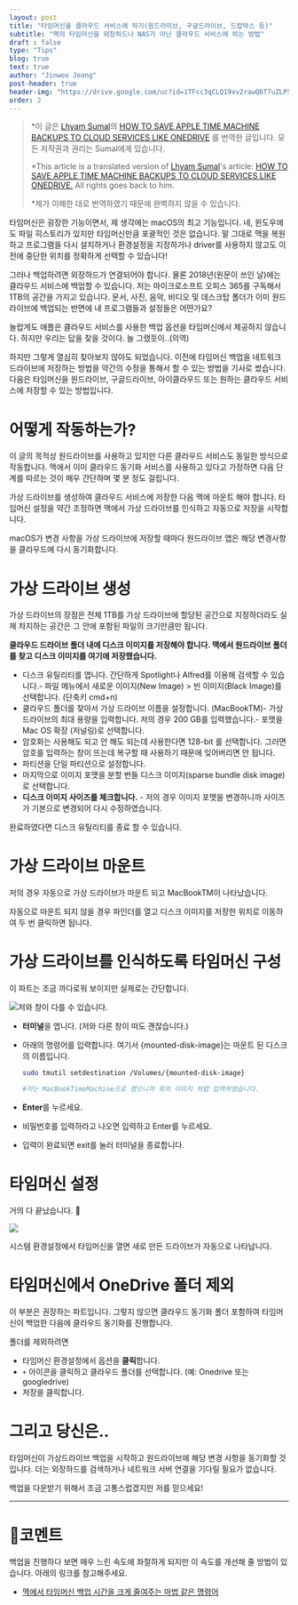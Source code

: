 ```yaml
---
layout: post
title: "타임머신을 클라우드 서비스에 하기(원드라이브, 구글드라이브, 드랍박스 등)"
subtitle: "맥의 타임머신을 외장하드나 NAS가 아닌 클라우드 서비스에 하는 방법"
draft : false
type: "Tips"
blog: true
text: true
author: "Jinwoo Jeong"
post-header: true
header-img: "https://drive.google.com/uc?id=1TFcc3qCLQ19xv2rawQ6T7uZLPSA-zoAZ"
order: 2
---
```


> *이 글은 [Lhyam Sumal](https://www.berserkcomputers.co.uk/author/lsumal)의 [HOW TO SAVE APPLE TIME MACHINE BACKUPS TO CLOUD SERVICES LIKE ONEDRIVE](https://www.berserkcomputers.co.uk/how-to-save-apple-time-machine-backups-to-cloud-services-like-onedrive/) 를 번역한 글입니다. 모든 저작권과 권리는 Sumal에게 있습니다.
>
> *This article is a translated version of  [Lhyam Sumal](https://www.berserkcomputers.co.uk/author/lsumal)'s article: [HOW TO SAVE APPLE TIME MACHINE BACKUPS TO CLOUD SERVICES LIKE ONEDRIVE.](https://www.berserkcomputers.co.uk/how-to-save-apple-time-machine-backups-to-cloud-services-like-onedrive/) All rights goes back to him.
>
> 
>
> *제가 이해한 대로 번역하였기 때문에 완벽하지 않을 수 있습니다.



타임머신은 굉장한 기능이면서, 제 생각에는 macOS의 최고 기능입니다. 네, 윈도우에도 파일 히스토리가 있지만 타임머신만큼 포괄적인 것은 없습니다. 말 그대로 맥을 복원하고 프로그램을 다시 설치하거나 환경설정을 지정하거나 driver를 사용하지 않고도 이전에 중단한 위치를 정확하게 선택할 수 있습니다!

그러나 백업하려면 외장하드가 연결되어야 합니다. 물론 2018년(원문이 쓰인 날)에는 클라우드 서비스에 백업할 수 있습니다. 저는 마이크로소프트 오피스 365를 구독해서 1TB의 공간을 가지고 있습니다.  문서, 사진, 음악, 비디오 및 데스크탑 폴더가 이미 원드라이브에 백업되는 반면에 내 프로그램들과 설정들은 어떤가요?

놀랍게도 애플은 클라우드 서비스를 사용한 백업 옵션을 타임머신에서 제공하지 않습니다. 하지만 우리는 답을 찾을 것이다. 늘 그랬듯이..(의역)

하지만 그렇게 열심히 찾아보지 않아도 되었습니다. 이전에 타임머신 백업을 네트워크 드라이브에 저장하는 방법을 약간의 수정을 통해서 할 수 있는 방법을 기사로 썼습니다. 다음은 타임머신을 원드라이브, 구글드라이브, 아이클라우드 또는 원하는 클라우드 서비스에 저장할 수 있는 방법입니다.

# 어떻게 작동하는가?

이 글의 목적상 원드라이브를 사용하고 있지만 다른 클라우드 서비스도 동일한 방식으로 작동합니다. 맥에서 이미 클라우드 동기화 서비스를 사용하고 있다고 가정하면 다음 단계를 따르는 것이 매우 간단하며 몇 분 정도 걸립니다.

가상 드라이브를 생성하여 클라우드 서비스에 저장한 다음 맥에 마운트 해야 합니다. 타임머신 설정을 약간 조정하면 맥에서 가상 드라이브를 인식하고 자동으로 저장을 시작합니다.

macOS가 변경 사항을 가상 드라이브에 저장할 때마다 원드라이브 앱은 해당 변경사항을 클라우드에 다시 동기화합니다.

# 가상 드라이브 생성

가상 드라이브의 장점은 전체 1TB를 가상 드라이브에 할당된 공간으로 지정하더라도 실제 차지하는 공간은 그 안에 포함된 파일의 크기만큼만 됩니다.

**클라우드 드라이브 폴더 내에 디스크 이미지를 저장해야 합니다. 맥에서 원드라이브 폴더를 찾고 디스크 이미지를 여기에 저장했습니다.**

- 디스크 유틸리티를 엽니다. 간단하게 Spotlight나 Alfred를 이용해 검색할 수 있습니다.- 파일 메뉴에서 새로운 이미지(New Image) > 빈 이미지(Black Image)를 선택합니다. (단축키 cmd+n)
- 클라우드 폴더를 찾아서 가상 드라이브 이름을 설정합니다. (MacBookTM)- 가상드라이브의 최대 용량을 입력합니다. 저의 경우 200 GB를 입력했습니다.- 포맷을 Mac OS 확장 (저널링)로 선택합니다.
- 암호화는 사용해도 되고 안 해도 되는데 사용한다면 128-bit 를 선택합니다. 그러면 암호를 입력하는 창이 뜨는데 복구할 때 사용하기 때문에 잊어버리면 안 됩니다.
- 파티션을 단일 파티션으로 설정합니다.
- 마지막으로 이미지 포맷을 분할 번들 디스크 이미지(sparse bundle disk image)로 선택합니다.
- **디스크 이미지 사이즈를 체크합니다.** - 저의 경우 이미지 포맷을 변경하니까 사이즈가 기본으로 변경되어 다시 수정하였습니다.

완료하였다면 디스크 유틸리티를 종료 할 수 있습니다.

# 가상 드라이브 마운트

저의 경우 자동으로 가상 드라이브가 마운트 되고 MacBookTM이 나타났습니다.

자동으로 마운트 되지 않을 경우 파인더를 열고 디스크 이미지를 저장한 위치로 이동하여 두 번 클릭하면 됩니다.

# 가상 드라이브를 인식하도록 타임머신 구성

이 파트는 조금 까다로워 보이지만 실제로는 간단합니다.

![저와 창이 다를 수 있습니다.](https://drive.google.com/uc?id=1q2NoJZ86fuFTDyQd2GmjuQ-WpDSihVSY)

- **터미널**을 엽니다.
  (저와 다른 창이 떠도 괜찮습니다.)

- 아래의 명령어를 입력합니다. 여기서 {mounted-disk-image}는 마운트 된 디스크의 이름입니다. 

  ```bash
  sudo tmutil setdestination /Volumes/{mounted-disk-image}
  
  #저는 MacBookTimeMachine으로 했으니까 위의 이미지 처럼 입력하였습니다.
  ```

- **Enter**를 누르세요.

- 비밀번호를 입력하라고 나오면 입력하고 Enter를 누르세요.

- 입력이 완료되면 exit를 눌러 터미널을 종료합니다.

# 타임머신 설정

거의 다 끝났습니다. 👏

![](https://drive.google.com/uc?id=153DKpTWWJT9vN5WqmrQa4ykmBwF2_5Kx)

시스템 환경설정에서 타임머신을 열면 새로 만든 드라이브가 자동으로 나타납니다.



# 타임머신에서 OneDrive 폴더 제외

이 부분은 권장하는 파트입니다. 그렇지 않으면 클라우드 동기화 폴더 포함하여 타임머신이 백업한 다음에 클라우드 동기화를 진행합니다.

폴더를 제외하려면

- 타임머신 환경설정에서 옵션을 **클릭**합니다.
- `+` 아이콘을 클릭하고 클라우드 폴더를 선택합니다. (예: Onedrive 또는 googledrive)
- 저장을 클릭합니다.

# 그리고 당신은..

타임머신이 가상드라이브 백업을 시작하고 원드라이브에 해당 변경 사항을 동기화할 것입니다. 더는 외장하드를 검색하거나 네트워크 서버 연결을 기다릴 필요가 없습니다.

백업을 다운받기 위해서 조금 고통스럽겠지만 저를 믿으세요!





---



# 📝코멘트

백업을 진행하다 보면 매우 느린 속도에 좌절하게 되지만 이 속도를 개선해 줄 방법이 있습니다. 아래의 링크를 참고해주세요.

- [맥에서 타임머신 백업 시간을 크게 줄여주는 마법 같은 명령어](https://macnews.tistory.com/4280)